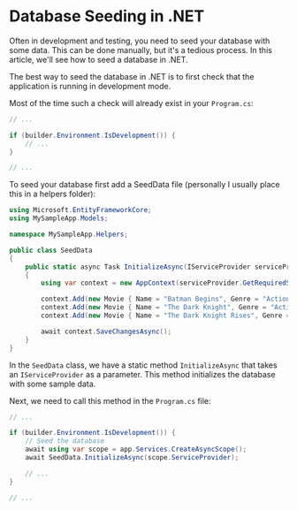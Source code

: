 # Database Seeding in .NET

Often in development and testing, you need to seed your database with some data. This can be done manually, but it's a tedious process. In this article, we'll see how to seed a database in .NET.

The best way to seed the database in .NET is to first check that the application is running in development mode. 

Most of the time such a check will already exist in your `Program.cs`:

```csharp [Program.cs]
// ...

if (builder.Environment.IsDevelopment()) {
    // ...
}

// ...
```

To seed your database first add a SeedData file (personally I usually place this in a helpers folder):

```csharp [Helpers/SeedData.cs]
using Microsoft.EntityFrameworkCore;
using MySampleApp.Models;

namespace MySampleApp.Helpers;

public class SeedData
{
    public static async Task InitializeAsync(IServiceProvider serviceProvider)
    {
        using var context = new AppContext(serviceProvider.GetRequiredService<DbContextOptions<AppContext>>());

        context.Add(new Movie { Name = "Batman Begins", Genre = "Action" });
        context.Add(new Movie { Name = "The Dark Knight", Genre = "Action" });
        context.Add(new Movie { Name = "The Dark Knight Rises", Genre = "Action" });

        await context.SaveChangesAsync();
    }
}
```

In the `SeedData` class, we have a static method `InitializeAsync` that takes an `IServiceProvider` as a parameter. This method initializes the database with some sample data.

Next, we need to call this method in the `Program.cs` file:

```csharp [Program.cs]
// ...

if (builder.Environment.IsDevelopment()) {
    // Seed the database
    await using var scope = app.Services.CreateAsyncScope();
    await SeedData.InitializeAsync(scope.ServiceProvider);

    // ...
}

// ...
```